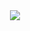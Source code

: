 <div align=center>
  <img src="https://capsule-render.vercel.app/api?type=wave&color=auto&height=300&section=header&text=Baamkyu Github!&fontSize=90" />
</div>
  
